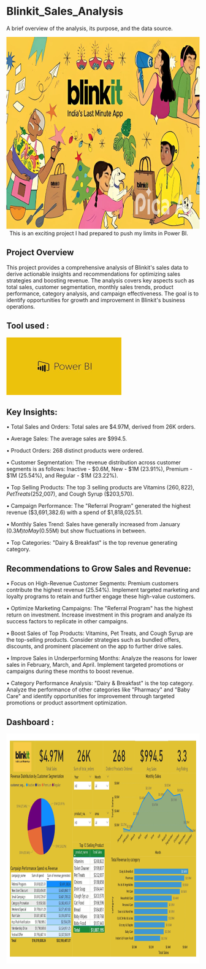 # Blinkit_Sales_Analysis
 A brief overview of the analysis, its purpose, and the data source.
 
<img src="Images/blinkit_img.png" width="2000" height="500"/>&nbsp;
This is an exciting project I had prepared to push my limits in Power BI. 

## Project Overview
This project provides a comprehensive analysis of Blinkit's sales data to derive actionable insights and recommendations for optimizing sales strategies and boosting revenue. The analysis covers key aspects such as total sales, customer segmentation, monthly sales trends, product performance, category analysis, and campaign effectiveness. The goal is to identify opportunities for growth and improvement in Blinkit's business operations.
## Tool used :
<img src="Images/PowerBI Logo.jpg" width="300" height="150"/>&nbsp; 
## Key Insights:
•	Total Sales and Orders: Total sales are $4.97M, derived from 26K orders.

•	Average Sales: The average sales are $994.5.

•	Product Orders: 268 distinct products were ordered.

•	Customer Segmentation: The revenue distribution across customer segments is as follows: 
   Inactive - $0.6M, New - $1M (23.91%), Premium - $1M (25.54%), and Regular - $1M (23.22%).
   
•	Top Selling Products: The top 3 selling products are Vitamins ($260,822), Pet Treats 
   ($252,007), and Cough Syrup ($203,570).
   
•	Campaign Performance: The "Referral Program" generated the highest revenue ($3,691,382.6) with 
  a spend of $1,818,025.51.
  
•	Monthly Sales Trend: Sales have generally increased from January ($0.3M) to May ($0.55M) but 
  show fluctuations in between.
  
•	Top Categories: "Dairy & Breakfast" is the top revenue generating category.

## Recommendations to Grow Sales and Revenue:
•	Focus on High-Revenue Customer Segments: Premium customers contribute the highest revenue 
  (25.54%). Implement targeted marketing and loyalty programs to retain and further engage these 
  high-value customers.
  
•	Optimize Marketing Campaigns: The "Referral Program" has the highest return on investment. 
  Increase investment in this program and analyze its success factors to replicate in other 
  campaigns.
  
•	Boost Sales of Top Products: Vitamins, Pet Treats, and Cough Syrup are the top-selling 
  products. Consider strategies such as bundled offers, discounts, and prominent placement on the app to further drive sales.
  
•	Improve Sales in Underperforming Months: Analyze the reasons for lower sales in February, 
  March, and April. Implement targeted promotions or campaigns during these months to boost 
  revenue.
  
•	Category Performance Analysis: "Dairy & Breakfast" is the top category. Analyze the 
  performance of other categories like "Pharmacy" and "Baby Care" and identify opportunities for 
  improvement through targeted promotions or product assortment optimization.

## Dashboard :
<img src="Images/blinkit_sales_analysis_dashboard_img.jpg" width="2500" height="600"/>&nbsp;
